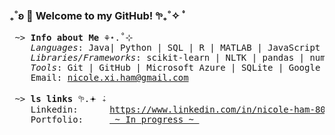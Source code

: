 ### ₊˚ʚ 🌱 Welcome to my GitHub! 𖧧₊˚✧ ﾟ

<pre>
 ~> <strong>Info about Me</strong> ⚘⋆.˚⊹
    <em>Languages</em>: Java| Python | SQL | R | MATLAB | JavaScript | CSS | HTML
    <em>Libraries/Frameworks</em>: scikit-learn | NLTK | pandas | numpy | beautiful soup | matplotlib | seaborn | regex | react | bootstrap
    <em>Tools</em>: Git | GitHub | Microsoft Azure | SQLite | Google Suite | Microsoft Office | Google Sheets | Figma
    Email: <a href="mailto:nicole.xi.ham@gmail.com">nicole.xi.ham@gmail.com</a>

 ~> <strong>ls links</strong> 𖧧.𖥔 ݁₊
    Linkedin:      <a rel=me href="https://www.linkedin.com/in/nicole-ham-80aa99310">https://www.linkedin.com/in/nicole-ham-80aa99310</a>
    Portfolio:     <a href=""> ~ In progress ~ </a>
</pre>
